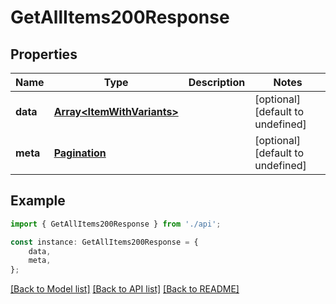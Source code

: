 # GetAllItems200Response


## Properties

Name | Type | Description | Notes
------------ | ------------- | ------------- | -------------
**data** | [**Array&lt;ItemWithVariants&gt;**](ItemWithVariants.md) |  | [optional] [default to undefined]
**meta** | [**Pagination**](Pagination.md) |  | [optional] [default to undefined]

## Example

```typescript
import { GetAllItems200Response } from './api';

const instance: GetAllItems200Response = {
    data,
    meta,
};
```

[[Back to Model list]](../README.md#documentation-for-models) [[Back to API list]](../README.md#documentation-for-api-endpoints) [[Back to README]](../README.md)
